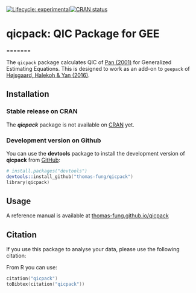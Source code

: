  <!-- badges: start -->
  [![Lifecycle: experimental](https://img.shields.io/badge/lifecycle-experimental-orange.svg)](https://www.tidyverse.org/lifecycle/#experimental)[![CRAN status](https://www.r-pkg.org/badges/version/QICpack)](https://CRAN.R-project.org/package=QICpack)
  <!-- badges: end -->
  
# qicpack: QIC Package for GEE
=======

The `qicpack` package calculates QIC of [Pan (2001)](https://doi.org/10.1111/j.0006-341X.2001.00120.x) for Generalized Estimating Equations. This is designed to work as an add-on to `geepack` of [Højsgaard, Halekoh & Yan (2016)](https://cran.r-project.org/web/packages/geepack/index.html). 

## Installation

### Stable release on CRAN

The ***qicpack*** package is not available on [CRAN](https://cran.r-project.org/package=qicpack) yet. 

### Development version on Github

You can use the **devtools** package to install the development version of **qicpack** from [GitHub](https://github.com/thomas-fung/qicpack):

```s
# install.packages("devtools")
devtools::install_github("thomas-fung/qicpack")
library(qicpack)
```

## Usage

A reference manual is available at [thomas-fung.github.io/qicpack](https://thomas-fung.github.io/qicpack/)

## Citation

If you use this package to analyse your data, please use the following citation:


From R you can use:

```s
citation("qicpack")
toBibtex(citation("qicpack"))
```